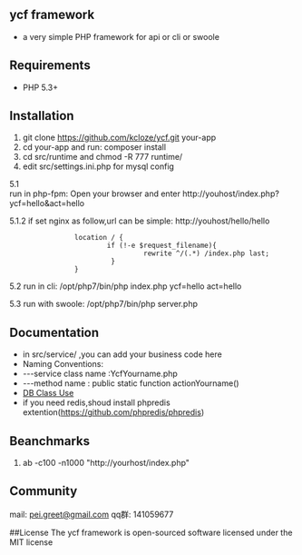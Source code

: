 ## ycf framework


* a very simple PHP framework  for api or cli or swoole


## Requirements

* PHP 5.3+


## Installation

1. git clone https://github.com/kcloze/ycf.git your-app
2. cd your-app and run: composer install
3. cd src/runtime and chmod -R 777 runtime/
4. edit src/settings.ini.php for mysql config

5.1  
run in php-fpm: Open your browser and enter http://youhost/index.php?ycf=hello&act=hello

5.1.2 
if set nginx as follow,url can be simple: http://youhost/hello/hello

```
                location / {
                        if (!-e $request_filename){
                                 rewrite ^/(.*) /index.php last;
                         }
                }

```

5.2 
run in cli: /opt/php7/bin/php index.php ycf=hello act=hello

5.3
run with swoole: /opt/php7/bin/php server.php



## Documentation
 * in src/service/ ,you can add your business code here
 * Naming Conventions: 
 * ---service class name :YcfYourname.php
 * ---method name : public static function actionYourname()
 * [DB Class Use](DB_README.md)
 * if you need redis,shoud install phpredis extention(https://github.com/phpredis/phpredis)

## Beanchmarks
1. ab -c100 -n1000 "http://yourhost/index.php"

## Community
mail: pei.greet@gmail.com
qq群: 141059677


##License
The ycf framework is open-sourced software licensed under the MIT license

